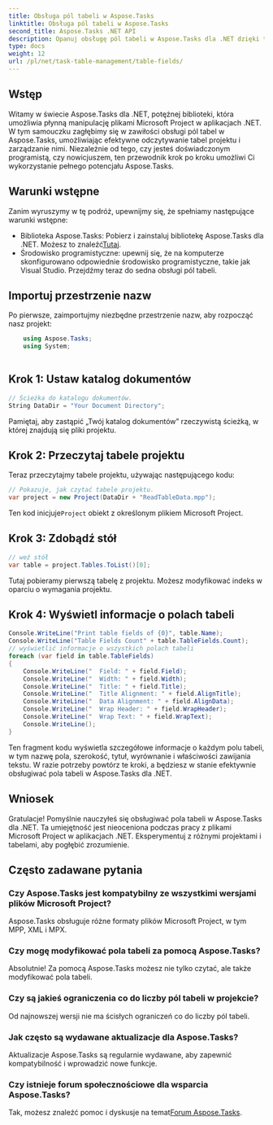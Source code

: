 ```yaml
---
title: Obsługa pól tabeli w Aspose.Tasks
linktitle: Obsługa pól tabeli w Aspose.Tasks
second_title: Aspose.Tasks .NET API
description: Opanuj obsługę pól tabeli w Aspose.Tasks dla .NET dzięki temu wszechstronnemu samouczkowi. Naucz się bez wysiłku czytać, wyświetlać i modyfikować tabele projektu.
type: docs
weight: 12
url: /pl/net/task-table-management/table-fields/
---
```

## Wstęp
Witamy w świecie Aspose.Tasks dla .NET, potężnej biblioteki, która umożliwia płynną manipulację plikami Microsoft Project w aplikacjach .NET. W tym samouczku zagłębimy się w zawiłości obsługi pól tabel w Aspose.Tasks, umożliwiając efektywne odczytywanie tabel projektu i zarządzanie nimi. Niezależnie od tego, czy jesteś doświadczonym programistą, czy nowicjuszem, ten przewodnik krok po kroku umożliwi Ci wykorzystanie pełnego potencjału Aspose.Tasks.
## Warunki wstępne
Zanim wyruszymy w tę podróż, upewnijmy się, że spełniamy następujące warunki wstępne:
- Biblioteka Aspose.Tasks: Pobierz i zainstaluj bibliotekę Aspose.Tasks dla .NET. Możesz to znaleźć[Tutaj](https://releases.aspose.com/tasks/net/).
- Środowisko programistyczne: upewnij się, że na komputerze skonfigurowano odpowiednie środowisko programistyczne, takie jak Visual Studio.
Przejdźmy teraz do sedna obsługi pól tabeli.
## Importuj przestrzenie nazw
Po pierwsze, zaimportujmy niezbędne przestrzenie nazw, aby rozpocząć nasz projekt:
```csharp
    using Aspose.Tasks;
    using System;
    
```
## Krok 1: Ustaw katalog dokumentów
```csharp
// Ścieżka do katalogu dokumentów.
String DataDir = "Your Document Directory";
```
Pamiętaj, aby zastąpić „Twój katalog dokumentów” rzeczywistą ścieżką, w której znajdują się pliki projektu.
## Krok 2: Przeczytaj tabele projektu
Teraz przeczytajmy tabele projektu, używając następującego kodu:
```csharp
// Pokazuje, jak czytać tabele projektu.
var project = new Project(DataDir + "ReadTableData.mpp");
```
 Ten kod inicjuje`Project` obiekt z określonym plikiem Microsoft Project.
## Krok 3: Zdobądź stół
```csharp
// weź stół
var table = project.Tables.ToList()[0];
```
Tutaj pobieramy pierwszą tabelę z projektu. Możesz modyfikować indeks w oparciu o wymagania projektu.
## Krok 4: Wyświetl informacje o polach tabeli
```csharp
Console.WriteLine("Print table fields of {0}", table.Name);
Console.WriteLine("Table Fields Count" + table.TableFields.Count);
// wyświetlić informacje o wszystkich polach tabeli
foreach (var field in table.TableFields)
{
    Console.WriteLine("  Field: " + field.Field);
    Console.WriteLine("  Width: " + field.Width);
    Console.WriteLine("  Title: " + field.Title);
    Console.WriteLine("  Title Alignment: " + field.AlignTitle);
    Console.WriteLine("  Data Alignment: " + field.AlignData);
    Console.WriteLine("  Wrap Header: " + field.WrapHeader);
    Console.WriteLine("  Wrap Text: " + field.WrapText);
    Console.WriteLine();
}
```
Ten fragment kodu wyświetla szczegółowe informacje o każdym polu tabeli, w tym nazwę pola, szerokość, tytuł, wyrównanie i właściwości zawijania tekstu.
W razie potrzeby powtórz te kroki, a będziesz w stanie efektywnie obsługiwać pola tabeli w Aspose.Tasks dla .NET.
## Wniosek
Gratulacje! Pomyślnie nauczyłeś się obsługiwać pola tabeli w Aspose.Tasks dla .NET. Ta umiejętność jest nieoceniona podczas pracy z plikami Microsoft Project w aplikacjach .NET. Eksperymentuj z różnymi projektami i tabelami, aby pogłębić zrozumienie.
## Często zadawane pytania
### Czy Aspose.Tasks jest kompatybilny ze wszystkimi wersjami plików Microsoft Project?
Aspose.Tasks obsługuje różne formaty plików Microsoft Project, w tym MPP, XML i MPX.
### Czy mogę modyfikować pola tabeli za pomocą Aspose.Tasks?
Absolutnie! Za pomocą Aspose.Tasks możesz nie tylko czytać, ale także modyfikować pola tabeli.
### Czy są jakieś ograniczenia co do liczby pól tabeli w projekcie?
Od najnowszej wersji nie ma ścisłych ograniczeń co do liczby pól tabeli.
### Jak często są wydawane aktualizacje dla Aspose.Tasks?
Aktualizacje Aspose.Tasks są regularnie wydawane, aby zapewnić kompatybilność i wprowadzić nowe funkcje.
### Czy istnieje forum społecznościowe dla wsparcia Aspose.Tasks?
 Tak, możesz znaleźć pomoc i dyskusje na temat[Forum Aspose.Tasks](https://forum.aspose.com/c/tasks/15).